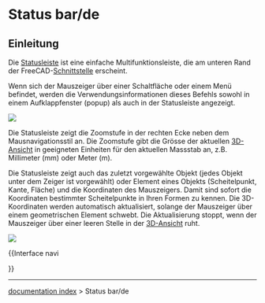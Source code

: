 # Status bar/de
## Einleitung

Die [Statusleiste](status_bar/de.md) ist eine einfache Multifunktionsleiste, die am unteren Rand der FreeCAD-[Schnittstelle](interface/de.md) erscheint.

Wenn sich der Mauszeiger über einer Schaltfläche oder einem Menü befindet, werden die Verwendungsinformationen dieses Befehls sowohl in einem Aufklappfenster (popup) als auch in der Statusleiste angezeigt.

![](images/FreeCAD_Status_bar.png )


<div class="mw-translate-fuzzy">

Die Statusleiste zeigt die Zoomstufe in der rechten Ecke neben dem Mausnavigationsstil an. Die Zoomstufe gibt die Grösse der aktuellen [3D-Ansicht](3D_view.md) in geeigneten Einheiten für den aktuellen Massstab an, z.B. Millimeter (mm) oder Meter (m).


</div>

Die Statusleiste zeigt auch das zuletzt vorgewählte Objekt (jedes Objekt unter dem Zeiger ist vorgewählt) oder Element eines Objekts (Scheitelpunkt, Kante, Fläche) und die Koordinaten des Mauszeigers. Damit sind sofort die Koordinaten bestimmter Scheitelpunkte in Ihren Formen zu kennen. Die 3D-Koordinaten werden automatisch aktualisiert, solange der Mauszeiger über einem geometrischen Element schwebt. Die Aktualisierung stoppt, wenn der Mauszeiger über einer leeren Stelle in der [3D-Ansicht](3D_view.md) ruht.

![](images/FreeCAD_Status_bar_selected.png )


{{Interface navi

}}

---
[documentation index](../README.md) > Status bar/de
